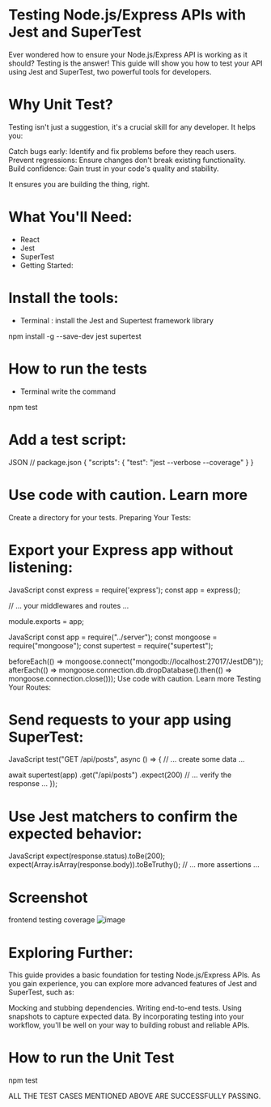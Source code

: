 # Testing Node.js/Express APIs with Jest and SuperTest
Ever wondered how to ensure your Node.js/Express API is working as it should? Testing is the answer! This guide will show you how to test your API using Jest and SuperTest, two powerful tools for developers.

# Why Unit Test?

Testing isn't just a suggestion, it's a crucial skill for any developer. It helps you:

Catch bugs early: Identify and fix problems before they reach users.
Prevent regressions: Ensure changes don't break existing functionality.
Build confidence: Gain trust in your code's quality and stability.

It ensures you are building the thing, right.


# What You'll Need:

- React
- Jest
- SuperTest
- Getting Started:

# Install the tools:

- Terminal : install the Jest and Supertest framework library

 npm install -g --save-dev jest supertest

 # How to run the tests
 - Terminal write the command 

npm test



# Add a test script:
JSON
// package.json
{
  "scripts": {
    "test": "jest --verbose --coverage"
  }
}

# Use code with caution. Learn more
Create a directory for your tests.
Preparing Your Tests:

# Export your Express app without listening:
JavaScript
const express = require('express');
const app = express();

// ... your middlewares and routes ...

module.exports = app;


JavaScript
const app = require("../server");
const mongoose = require("mongoose");
const supertest = require("supertest");

beforeEach(() => mongoose.connect("mongodb://localhost:27017/JestDB"));
afterEach(() => mongoose.connection.db.dropDatabase().then(() => mongoose.connection.close()));
Use code with caution. Learn more
Testing Your Routes:

# Send requests to your app using SuperTest:
JavaScript
test("GET /api/posts", async () => {
  // ... create some data ...

  await supertest(app)
    .get("/api/posts")
    .expect(200)
    // ... verify the response ...
});


# Use Jest matchers to confirm the expected behavior:
JavaScript
expect(response.status).toBe(200);
expect(Array.isArray(response.body)).toBeTruthy();
// ... more assertions ...


# Screenshot
frontend testing coverage
![image](https://github.com/yashshrikant99/Software-Engineering-Project/assets/58352099/7601d363-4b35-438d-a5ee-66521aa06ed5)




# Exploring Further:

This guide provides a basic foundation for testing Node.js/Express APIs. As you gain experience, you can explore more advanced features of Jest and SuperTest, such as:

Mocking and stubbing dependencies.
Writing end-to-end tests.
Using snapshots to capture expected data.
By incorporating testing into your workflow, you'll be well on your way to building robust and reliable APIs.



# How to run the Unit Test
npm test




ALL THE TEST CASES MENTIONED ABOVE ARE SUCCESSFULLY PASSING.





